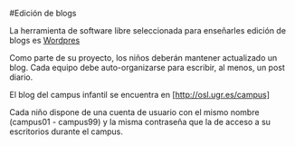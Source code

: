 #Edición de blogs

La herramienta de software libre seleccionada para enseñarles edición de blogs es [Wordpres](http://wordpress.com)

Como parte de su proyecto, los niños deberán mantener actualizado un blog. Cada equipo debe auto-organizarse para escribir, al menos, un post diario.

El blog del campus infantil se encuentra en [http://osl.ugr.es/campus]

Cada niño dispone de una cuenta de usuario con el mismo nombre (campus01 - campus99) y la misma contraseña que la de acceso a su escritorios durante el campus.
